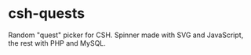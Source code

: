 csh-quests
==========

Random "quest" picker for CSH. Spinner made with SVG and JavaScript, the rest with PHP and MySQL.
